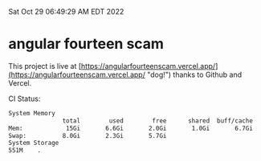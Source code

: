 Sat Oct 29 06:49:29 AM EDT 2022

# angular fourteen scam


This project is live at [https://angularfourteenscam.vercel.app/](https://angularfourteenscam.vercel.app/ "dog!") thanks to Github and Vercel.

CI Status: 

```bash
System Memory
               total        used        free      shared  buff/cache   available
Mem:            15Gi       6.6Gi       2.0Gi       1.0Gi       6.7Gi       7.3Gi
Swap:          8.0Gi       2.3Gi       5.7Gi
System Storage
551M	.
```
